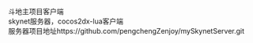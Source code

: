 斗地主项目客户端  
skynet服务器，cocos2dx-lua客户端  
服务器项目地址https://github.com/pengchengZenjoy/mySkynetServer.git  
